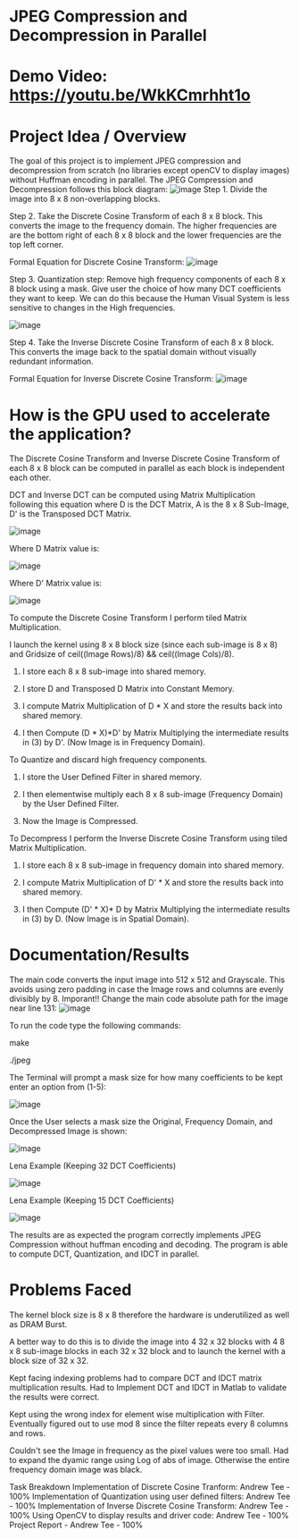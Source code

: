 # JPEG Compression and Decompression in Parallel
# Demo Video: https://youtu.be/WkKCmrhht1o
# Project Idea / Overview
The goal of this project is to implement JPEG compression and decompression from scratch (no libraries except openCV to display images) without Huffman encoding in parallel. 
The JPEG Compression and Decompression follows this block diagram:
![image](https://github.com/atee001/CUDA_JPEG/assets/80326381/84dfd51c-5b03-4227-b622-96c7b590df3e)
Step 1. Divide the image into 8 x 8 non-overlapping blocks.  

Step 2. Take the Discrete Cosine Transform of each 8 x 8 block. This converts the image to the frequency domain. 
The higher frequencies are are the bottom right of each 8 x 8 block and the lower frequencies are the top left corner. 

Formal Equation for Discrete Cosine Transform:
![image](https://github.com/atee001/CUDA_JPEG/assets/80326381/2268004f-1bbd-4264-9f60-893573a43d52)

Step 3. Quantization step: Remove high frequency components of each 8 x 8 block using a mask. Give user the choice of how many DCT coefficients they want to keep.
We can do this because the Human Visual System is less sensitive to changes in the High frequencies. 

![image](https://github.com/atee001/CUDA_JPEG/assets/80326381/474044e6-9a72-439b-ab65-a90c514b10b3)

Step 4. Take the Inverse Discrete Cosine Transform of each 8 x 8 block. This converts the image back to the spatial domain without visually redundant information.

Formal Equation for Inverse Discrete Cosine Transform:
![image](https://github.com/atee001/CUDA_JPEG/assets/80326381/762603ba-e06a-4c15-8678-add4157c341f)

# How is the GPU used to accelerate the application?

The Discrete Cosine Transform and Inverse Discrete Cosine Transform of each 8 x 8 block can be computed in parallel as each block is independent each other.

DCT and Inverse DCT can be computed using Matrix Multiplication following this equation where D is the DCT Matrix, A is the 8 x 8 Sub-Image, D' is the Transposed DCT Matrix.

![image](https://github.com/atee001/CUDA_JPEG/assets/80326381/341f5d99-9973-4022-8dc3-a8e4c40e6cad)

Where D Matrix value is:

![image](https://github.com/atee001/CUDA_JPEG/assets/80326381/154f340b-8a6e-4b5e-83f4-507fec5f8777)

Where D' Matrix value is:

![image](https://github.com/atee001/CUDA_JPEG/assets/80326381/07a0d672-080e-469a-9cb7-772dcebdf7ef)

To compute the Discrete Cosine Transform I perform tiled Matrix Multiplication.

I launch the kernel using 8 x 8 block size (since each sub-image is 8 x 8) and Gridsize of ceil((Image Rows)/8) && ceil((Image Cols)/8). 

1. I store each 8 x 8 sub-image into shared memory.

2. I store D and Transposed D Matrix into Constant Memory. 

3. I compute Matrix Multiplication of D * X and store the results back into shared memory.

4. I then Compute (D * X)*D' by Matrix Multiplying the intermediate results in (3) by D'. (Now Image is in Frequency Domain).

To Quantize and discard high frequency components.

1. I store the User Defined Filter in shared memory. 

2. I then elementwise multiply each 8 x 8 sub-image (Frequency Domain) by the User Defined Filter. 

3. Now the Image is Compressed.

To Decompress I perform the Inverse Discrete Cosine Transform using tiled Matrix Multiplication. 

1. I store each 8 x 8 sub-image in frequency domain into shared memory.

2. I compute Matrix Multiplication of D' * X and store the results back into shared memory.

3. I then Compute (D' * X)* D by Matrix Multiplying the intermediate results in (3) by D. (Now Image is in Spatial Domain).

# Documentation/Results

The main code converts the input image into 512 x 512 and Grayscale. This avoids using zero padding in case the Image rows and columns are evenly divisibly by 8. 
Imporant!! Change the main code absolute path for the image near line 131:
![image](https://github.com/atee001/CUDA_JPEG/assets/80326381/39a0298d-a493-479d-8467-756cb2daa270)

To run the code type the following commands:

make

./jpeg

The Terminal will prompt a mask size for how many coefficients to be kept enter an option from (1-5):

![image](https://github.com/atee001/CUDA_JPEG/assets/80326381/eeece8bf-ae73-4220-98ed-5aa5c4953335)

Once the User selects a mask size the Original, Frequency Domain, and Decompressed Image is shown:

![image](https://github.com/atee001/CUDA_JPEG/assets/80326381/5ffbfe24-66f5-4dbc-82f4-e288f5bf3529)

Lena Example (Keeping 32 DCT Coefficients)

![image](https://github.com/atee001/CUDA_JPEG/assets/80326381/9e854a0a-5ddd-496f-8735-1d9ab677cdd2)

Lena Example (Keeping 15 DCT Coefficients)

![image](https://github.com/atee001/CUDA_JPEG/assets/80326381/d90ce593-d79a-4f99-9af5-798458c3749c)

The results are as expected the program correctly implements JPEG Compression without huffman encoding and decoding. The program is able to compute DCT, Quantization, and IDCT in parallel. 

# Problems Faced

The kernel block size is 8 x 8 therefore the hardware is underutilized as well as DRAM Burst. 

A better way to do this is to divide the image into 4 32 x 32 blocks with 4 8 x 8 sub-image blocks in each 32 x 32 block and to launch the kernel with a block size of 32 x 32. 

Kept facing indexing problems had to compare DCT and IDCT matrix multiplication results. Had to Implement DCT and IDCT in Matlab to validate the results were correct. 

Kept using the wrong index for element wise multiplication with Filter. Eventually figured out to use mod 8 since the filter repeats every 8 columns and rows. 

Couldn't see the Image in frequency as the pixel values were too small. Had to expand the dyamic range using Log of abs of image. Otherwise the entire frequency domain image was black. 

Task	Breakdown
Implementation of Discrete Cosine Tranform: Andrew Tee - 100%
Implementation of Quantization using user defined filters: Andrew Tee - 100%
Implementation of Inverse Discrete Cosine Transform: Andrew Tee - 100%
Using OpenCV to display results and driver code: Andrew Tee - 100%
Project Report - Andrew Tee - 100%









